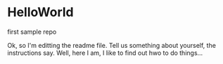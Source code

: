 # HelloWorld
first sample repo

Ok, so I'm editting the readme file.
Tell us something about yourself, the instructions say.   Well, here I am, I like to find out hwo to do things...
